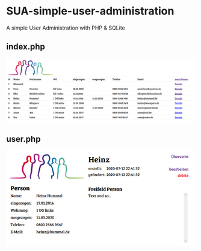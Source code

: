 # SUA-simple-user-administration
A simple User Administration with PHP &amp; SQLite

## index.php  
![](SUA_index.png)



## user.php   
![](SUA_user.png)
